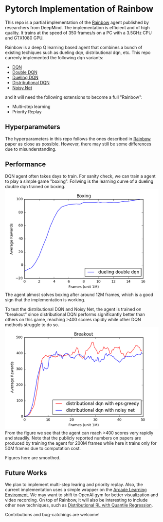 # Pytorch Implementation of Rainbow

This repo is a partial implementation of the [Rainbow](https://arxiv.org/pdf/1710.02298.pdf) 
agent published by researchers from DeepMind.
The implementation is efficient and of high quality. It trains at the speed of 
350 frames/s on a PC with a 3.5GHz CPU and GTX1080 GPU.

Rainbow is a deep Q learning based agent that combines a bunch of existing techiques
such as dueling dqn, distributional dqn, etc. This repo currenly implemented the 
following dqn variants:
* [DQN](https://www.nature.com/articles/nature14236)
* [Double DQN](https://arxiv.org/abs/1509.06461)
* [Dueling DQN](https://arxiv.org/abs/1511.06581)
* [Distributional DQN](https://arxiv.org/pdf/1707.06887.pdf)
* [Noisy Net](https://arxiv.org/abs/1706.10295)

and it will need the following extensions to become a full "Rainbow":
* Multi-step learning
* Priority Replay

## Hyperparameters

The hyperparameters in this repo follows the ones described in 
[Rainbow](https://arxiv.org/pdf/1710.02298.pdf)
paper as close as possible. However, there may still be some differences due to
misunderstanding.

## Performance

DQN agent often takes days to train. For sanity check, we can
train a agent to play a simple game "boxing". Follwing is the learning curve
of a dueling double dqn trained on boxing.
![](figs/boxing.png)
The agent almost solves boxing after around 12M frames, which is a good sign
that the implementation is working.

To test the distributional DQN and Noisy Net, the agent is trained on "breakout" since
distributional DQN performs significantly better than others on this game, 
reaching >400 scores rapidly while other DQN methods struggle to do so.
![](figs/breakout.png)
From the figure we see that the agent can reach >400 scores very rapidly and steadily.
Note that the publicly reported numbers on papers are produced by training the agent for
200M frames while here it trains only for 50M frames due to computation cost.

Figures here are smoothed.

## Future Works

We plan to implement multi-step learing and priority replay. Also, the current
implementation uses a simple wrapper on the [Arcade Learning Enviroment](https://github.com/mgbellemare/Arcade-Learning-Environment).
We may want to shift to OpenAI gym for better visualization and video recording.
On top of Rainbow, it will also be interesting to include other new techniques,
such as [Distributional RL with Quantile Regression](https://arxiv.org/pdf/1710.10044.pdf).

Contributions and bug-catchings are welcome!
